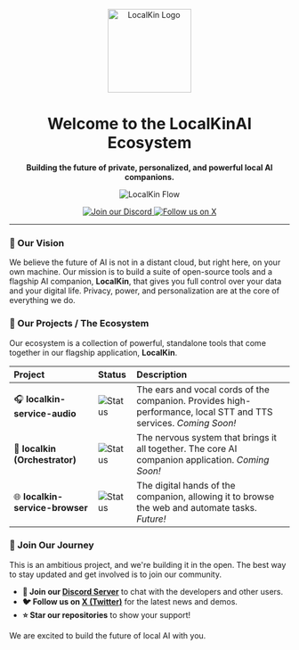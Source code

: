 <p align="center">
  <img src="https://avatars.githubusercontent.com/u/228881863?…00&u=9171c2a3f983dba4c8bd41419d3c5855f93daf7f&v=4" alt="LocalKin Logo" width="150"/>
</p>

<h1 align="center">Welcome to the LocalKinAI Ecosystem</h1>

<p align="center">
  <strong>Building the future of private, personalized, and powerful local AI companions.</strong>
</p>

<p align="center">
  <image src="https://github.com/LocalKinAI/.github/blob/main/profile/localkin_flow.png" alt="LocalKin Flow">
</p>
    
<p align="center">
    <a href="https://discord.gg/w8KGyBpc">
        <img src="https://img.shields.io/discord/1411172922185482394?style=for-the-badge&logo=discord&logoColor=white&color=5865F2" alt="Join our Discord">
    </a>
    <a href="https://x.com/LocalKinAI">
        <img src="https://img.shields.io/twitter/follow/LocalKinAI?style=for-the-badge&logo=x&color=000000" alt="Follow us on X">
    </a>
</p>

---

### 🚀 Our Vision

We believe the future of AI is not in a distant cloud, but right here, on your own machine. Our mission is to build a suite of open-source tools and a flagship AI companion, **LocalKin**, that gives you full control over your data and your digital life. Privacy, power, and personalization are at the core of everything we do.

### 🤖 Our Projects / The Ecosystem

Our ecosystem is a collection of powerful, standalone tools that come together in our flagship application, **LocalKin**.

| Project | Status | Description |
| :--- | :--- | :--- |
| 🎧 **localkin-service-audio** | ![Status](https://img.shields.io/badge/status-in%20development-blue?style=flat-square) | The ears and vocal cords of the companion. Provides high-performance, local STT and TTS services. *Coming Soon!* |
| 🧠 **localkin (Orchestrator)** | ![Status](https://img.shields.io/badge/status-in%20development-blue?style=flat-square) | The nervous system that brings it all together. The core AI companion application. *Coming Soon!* |
| 🌐 **localkin-service-browser** | ![Status](https://img.shields.io/badge/status-planned-grey?style=flat-square) | The digital hands of the companion, allowing it to browse the web and automate tasks. *Future!* |

### 👋 Join Our Journey

This is an ambitious project, and we're building it in the open. The best way to stay updated and get involved is to join our community.

- **💬 Join our [Discord Server](https://discord.gg/w8KGyBpc)** to chat with the developers and other users.
- **🐦 Follow us on [X (Twitter)](https://x.com/LocalKinAI)** for the latest news and demos.
- **⭐ Star our repositories** to show your support!

We are excited to build the future of local AI with you.
